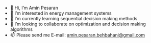 - 👋 Hi, I’m Amin Pesaran
- 👀 I’m interested in energy management systems 
- 🌱 I’m currently learning sequential decision making methods
- 💞️ I’m looking to collaborate on optimization and decision making algorithms
- 📫 Please send me E-mail: amin.pesaran.behbahani@gmail.com

<!---
aminpesaran/aminpesaran is a ✨ special ✨ repository because its `README.md` (this file) appears on your GitHub profile.
You can click the Preview link to take a look at your changes.
--->
